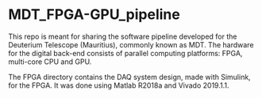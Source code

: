 # MDT_FPGA-GPU_pipeline

This repo is meant for sharing the software pipeline developed for the
Deuterium Telescope (Mauritius), commonly known as MDT. The hardware for the
digital back-end consists of parallel computing platforms: FPGA, multi-core CPU
and GPU.

The FPGA directory contains the DAQ system design, made with Simulink, for the
FPGA. It was done using Matlab R2018a and Vivado 2019.1.1.

